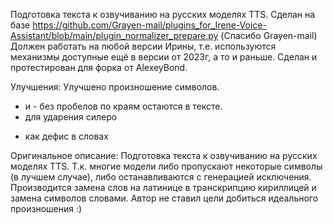 Подготовка текста к озвучиванию на русских моделях TTS.
Сделан на базе https://github.com/Grayen-mail/plugins_for_Irene-Voice-Assistant/blob/main/plugin_normalizer_prepare.py (Спасибо Grayen-mail)
Должен работать на любой версии Ирины, т.е. используются механизмы доступные ещё в версии от 2023г, а то и раньше.
Сделан и протестирован для форка от AlexeyBond.

Улучшения:
Улучшено произношение символов.
+ и - без пробелов по краям остаются в тексте.
+ для ударения силеро
- как дефис в словах



Оригинальное описание:
    Подготовка текста к озвучиванию на русских моделях TTS.
Т.к. многие модели либо пропускают некоторые символы (в лучшем случае),
либо останавливаются с генерацией исключения. Производится замена слов
на латинице в транскрипцию кириллицей и замена символов словами.
    Автор не ставил цели добиться идеального произношения :)
